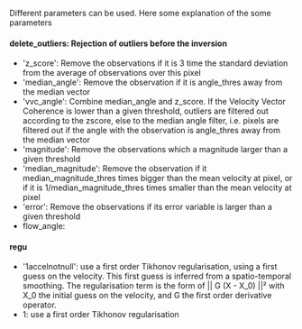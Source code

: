 
Different parameters can be used. Here some explanation of the some parameters

#### delete_outliers: Rejection of outliers before the inversion
- 'z_score':  Remove the observations if it is 3 time the standard deviation from the average of observations over this pixel
- 'median_angle': Remove the observation if it is angle_thres away from the median vector
- 'vvc_angle':  Combine median_angle and z_score. If the Velocity Vector Coherence is lower than a given threshold, outliers are filtered out according to the zscore, else to the median angle filter, i.e. pixels are filtered out if the angle with the observation is angle_thres away from the median vector
- 'magnitude':  Remove the observations which a magnitude larger than a given threshold
- 'median_magnitude':   Remove the observation if it median_magnitude_thres times bigger than the mean velocity at pixel, or if it is
    1/median_magnitude_thres times smaller than the mean velocity at pixel
- 'error': Remove the observations if its error variable is larger than a given threshold
- flow_angle:

#### regu
- '1accelnotnull': use a first order Tikhonov regularisation, using a first guess on the velocity. This first guess is inferred from a spatio-temporal smoothing. The regularisation term is the form of || G (X - X_0) ||² with X_0 the initial guess on the velocity, and G the first order derivative operator.
- 1: use a first order Tikhonov regularisation
